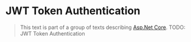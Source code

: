 # JWT Token Authentication


> This text is part of a group of texts describing [Asp.Net Core](../Index.md).
TODO: JWT Token Authentication